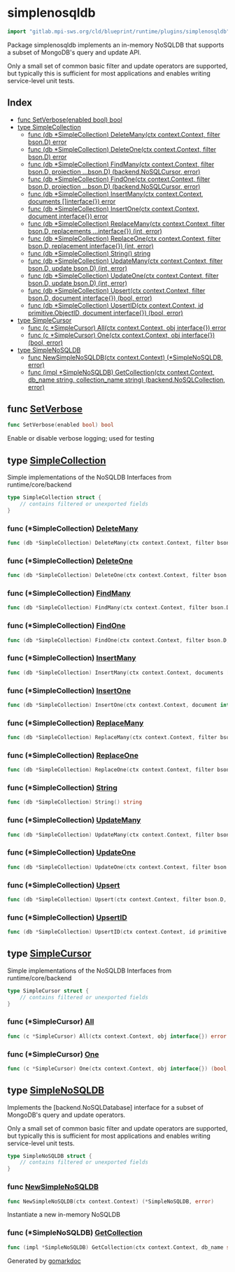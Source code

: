 <!-- Code generated by gomarkdoc. DO NOT EDIT -->

# simplenosqldb

```go
import "gitlab.mpi-sws.org/cld/blueprint/runtime/plugins/simplenosqldb"
```

Package simplenosqldb implements an in\-memory NoSQLDB that supports a subset of MongoDB's query and update API.

Only a small set of common basic filter and update operators are supported, but typically this is sufficient for most applications and enables writing service\-level unit tests.

## Index

- [func SetVerbose\(enabled bool\) bool](<#SetVerbose>)
- [type SimpleCollection](<#SimpleCollection>)
  - [func \(db \*SimpleCollection\) DeleteMany\(ctx context.Context, filter bson.D\) error](<#SimpleCollection.DeleteMany>)
  - [func \(db \*SimpleCollection\) DeleteOne\(ctx context.Context, filter bson.D\) error](<#SimpleCollection.DeleteOne>)
  - [func \(db \*SimpleCollection\) FindMany\(ctx context.Context, filter bson.D, projection ...bson.D\) \(backend.NoSQLCursor, error\)](<#SimpleCollection.FindMany>)
  - [func \(db \*SimpleCollection\) FindOne\(ctx context.Context, filter bson.D, projection ...bson.D\) \(backend.NoSQLCursor, error\)](<#SimpleCollection.FindOne>)
  - [func \(db \*SimpleCollection\) InsertMany\(ctx context.Context, documents \[\]interface\{\}\) error](<#SimpleCollection.InsertMany>)
  - [func \(db \*SimpleCollection\) InsertOne\(ctx context.Context, document interface\{\}\) error](<#SimpleCollection.InsertOne>)
  - [func \(db \*SimpleCollection\) ReplaceMany\(ctx context.Context, filter bson.D, replacements ...interface\{\}\) \(int, error\)](<#SimpleCollection.ReplaceMany>)
  - [func \(db \*SimpleCollection\) ReplaceOne\(ctx context.Context, filter bson.D, replacement interface\{\}\) \(int, error\)](<#SimpleCollection.ReplaceOne>)
  - [func \(db \*SimpleCollection\) String\(\) string](<#SimpleCollection.String>)
  - [func \(db \*SimpleCollection\) UpdateMany\(ctx context.Context, filter bson.D, update bson.D\) \(int, error\)](<#SimpleCollection.UpdateMany>)
  - [func \(db \*SimpleCollection\) UpdateOne\(ctx context.Context, filter bson.D, update bson.D\) \(int, error\)](<#SimpleCollection.UpdateOne>)
  - [func \(db \*SimpleCollection\) Upsert\(ctx context.Context, filter bson.D, document interface\{\}\) \(bool, error\)](<#SimpleCollection.Upsert>)
  - [func \(db \*SimpleCollection\) UpsertID\(ctx context.Context, id primitive.ObjectID, document interface\{\}\) \(bool, error\)](<#SimpleCollection.UpsertID>)
- [type SimpleCursor](<#SimpleCursor>)
  - [func \(c \*SimpleCursor\) All\(ctx context.Context, obj interface\{\}\) error](<#SimpleCursor.All>)
  - [func \(c \*SimpleCursor\) One\(ctx context.Context, obj interface\{\}\) \(bool, error\)](<#SimpleCursor.One>)
- [type SimpleNoSQLDB](<#SimpleNoSQLDB>)
  - [func NewSimpleNoSQLDB\(ctx context.Context\) \(\*SimpleNoSQLDB, error\)](<#NewSimpleNoSQLDB>)
  - [func \(impl \*SimpleNoSQLDB\) GetCollection\(ctx context.Context, db\_name string, collection\_name string\) \(backend.NoSQLCollection, error\)](<#SimpleNoSQLDB.GetCollection>)


<a name="SetVerbose"></a>
## func [SetVerbose](<https://gitlab.mpi-sws.org/cld/blueprint2/blueprint/blob/main/runtime/plugins/simplenosqldb/nosqldb.go#L156>)

```go
func SetVerbose(enabled bool) bool
```

Enable or disable verbose logging; used for testing

<a name="SimpleCollection"></a>
## type [SimpleCollection](<https://gitlab.mpi-sws.org/cld/blueprint2/blueprint/blob/main/runtime/plugins/simplenosqldb/nosqldb.go#L31-L33>)

Simple implementations of the NoSQLDB Interfaces from runtime/core/backend

```go
type SimpleCollection struct {
    // contains filtered or unexported fields
}
```

<a name="SimpleCollection.DeleteMany"></a>
### func \(\*SimpleCollection\) [DeleteMany](<https://gitlab.mpi-sws.org/cld/blueprint2/blueprint/blob/main/runtime/plugins/simplenosqldb/nosqldb.go#L200>)

```go
func (db *SimpleCollection) DeleteMany(ctx context.Context, filter bson.D) error
```



<a name="SimpleCollection.DeleteOne"></a>
### func \(\*SimpleCollection\) [DeleteOne](<https://gitlab.mpi-sws.org/cld/blueprint2/blueprint/blob/main/runtime/plugins/simplenosqldb/nosqldb.go#L186>)

```go
func (db *SimpleCollection) DeleteOne(ctx context.Context, filter bson.D) error
```



<a name="SimpleCollection.FindMany"></a>
### func \(\*SimpleCollection\) [FindMany](<https://gitlab.mpi-sws.org/cld/blueprint2/blueprint/blob/main/runtime/plugins/simplenosqldb/nosqldb.go#L162>)

```go
func (db *SimpleCollection) FindMany(ctx context.Context, filter bson.D, projection ...bson.D) (backend.NoSQLCursor, error)
```



<a name="SimpleCollection.FindOne"></a>
### func \(\*SimpleCollection\) [FindOne](<https://gitlab.mpi-sws.org/cld/blueprint2/blueprint/blob/main/runtime/plugins/simplenosqldb/nosqldb.go#L132>)

```go
func (db *SimpleCollection) FindOne(ctx context.Context, filter bson.D, projection ...bson.D) (backend.NoSQLCursor, error)
```



<a name="SimpleCollection.InsertMany"></a>
### func \(\*SimpleCollection\) [InsertMany](<https://gitlab.mpi-sws.org/cld/blueprint2/blueprint/blob/main/runtime/plugins/simplenosqldb/nosqldb.go#L122>)

```go
func (db *SimpleCollection) InsertMany(ctx context.Context, documents []interface{}) error
```



<a name="SimpleCollection.InsertOne"></a>
### func \(\*SimpleCollection\) [InsertOne](<https://gitlab.mpi-sws.org/cld/blueprint2/blueprint/blob/main/runtime/plugins/simplenosqldb/nosqldb.go#L98>)

```go
func (db *SimpleCollection) InsertOne(ctx context.Context, document interface{}) error
```



<a name="SimpleCollection.ReplaceMany"></a>
### func \(\*SimpleCollection\) [ReplaceMany](<https://gitlab.mpi-sws.org/cld/blueprint2/blueprint/blob/main/runtime/plugins/simplenosqldb/nosqldb.go#L321>)

```go
func (db *SimpleCollection) ReplaceMany(ctx context.Context, filter bson.D, replacements ...interface{}) (int, error)
```



<a name="SimpleCollection.ReplaceOne"></a>
### func \(\*SimpleCollection\) [ReplaceOne](<https://gitlab.mpi-sws.org/cld/blueprint2/blueprint/blob/main/runtime/plugins/simplenosqldb/nosqldb.go#L307>)

```go
func (db *SimpleCollection) ReplaceOne(ctx context.Context, filter bson.D, replacement interface{}) (int, error)
```



<a name="SimpleCollection.String"></a>
### func \(\*SimpleCollection\) [String](<https://gitlab.mpi-sws.org/cld/blueprint2/blueprint/blob/main/runtime/plugins/simplenosqldb/nosqldb.go#L357>)

```go
func (db *SimpleCollection) String() string
```



<a name="SimpleCollection.UpdateMany"></a>
### func \(\*SimpleCollection\) [UpdateMany](<https://gitlab.mpi-sws.org/cld/blueprint2/blueprint/blob/main/runtime/plugins/simplenosqldb/nosqldb.go#L252>)

```go
func (db *SimpleCollection) UpdateMany(ctx context.Context, filter bson.D, update bson.D) (int, error)
```



<a name="SimpleCollection.UpdateOne"></a>
### func \(\*SimpleCollection\) [UpdateOne](<https://gitlab.mpi-sws.org/cld/blueprint2/blueprint/blob/main/runtime/plugins/simplenosqldb/nosqldb.go#L223>)

```go
func (db *SimpleCollection) UpdateOne(ctx context.Context, filter bson.D, update bson.D) (int, error)
```



<a name="SimpleCollection.Upsert"></a>
### func \(\*SimpleCollection\) [Upsert](<https://gitlab.mpi-sws.org/cld/blueprint2/blueprint/blob/main/runtime/plugins/simplenosqldb/nosqldb.go#L290>)

```go
func (db *SimpleCollection) Upsert(ctx context.Context, filter bson.D, document interface{}) (bool, error)
```



<a name="SimpleCollection.UpsertID"></a>
### func \(\*SimpleCollection\) [UpsertID](<https://gitlab.mpi-sws.org/cld/blueprint2/blueprint/blob/main/runtime/plugins/simplenosqldb/nosqldb.go#L298>)

```go
func (db *SimpleCollection) UpsertID(ctx context.Context, id primitive.ObjectID, document interface{}) (bool, error)
```



<a name="SimpleCursor"></a>
## type [SimpleCursor](<https://gitlab.mpi-sws.org/cld/blueprint2/blueprint/blob/main/runtime/plugins/simplenosqldb/nosqldb.go#L35-L37>)

Simple implementations of the NoSQLDB Interfaces from runtime/core/backend

```go
type SimpleCursor struct {
    // contains filtered or unexported fields
}
```

<a name="SimpleCursor.All"></a>
### func \(\*SimpleCursor\) [All](<https://gitlab.mpi-sws.org/cld/blueprint2/blueprint/blob/main/runtime/plugins/simplenosqldb/nosqldb.go#L94>)

```go
func (c *SimpleCursor) All(ctx context.Context, obj interface{}) error
```



<a name="SimpleCursor.One"></a>
### func \(\*SimpleCursor\) [One](<https://gitlab.mpi-sws.org/cld/blueprint2/blueprint/blob/main/runtime/plugins/simplenosqldb/nosqldb.go#L63>)

```go
func (c *SimpleCursor) One(ctx context.Context, obj interface{}) (bool, error)
```



<a name="SimpleNoSQLDB"></a>
## type [SimpleNoSQLDB](<https://gitlab.mpi-sws.org/cld/blueprint2/blueprint/blob/main/runtime/plugins/simplenosqldb/nosqldb.go#L27-L29>)

Implements the \[backend.NoSQLDatabase\] interface for a subset of MongoDB's query and update operators.

Only a small set of common basic filter and update operators are supported, but typically this is sufficient for most applications and enables writing service\-level unit tests.

```go
type SimpleNoSQLDB struct {
    // contains filtered or unexported fields
}
```

<a name="NewSimpleNoSQLDB"></a>
### func [NewSimpleNoSQLDB](<https://gitlab.mpi-sws.org/cld/blueprint2/blueprint/blob/main/runtime/plugins/simplenosqldb/nosqldb.go#L41>)

```go
func NewSimpleNoSQLDB(ctx context.Context) (*SimpleNoSQLDB, error)
```

Instantiate a new in\-memory NoSQLDB

<a name="SimpleNoSQLDB.GetCollection"></a>
### func \(\*SimpleNoSQLDB\) [GetCollection](<https://gitlab.mpi-sws.org/cld/blueprint2/blueprint/blob/main/runtime/plugins/simplenosqldb/nosqldb.go#L47>)

```go
func (impl *SimpleNoSQLDB) GetCollection(ctx context.Context, db_name string, collection_name string) (backend.NoSQLCollection, error)
```



Generated by [gomarkdoc](<https://github.com/princjef/gomarkdoc>)
